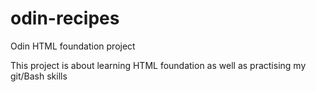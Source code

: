 # odin-recipes
Odin HTML foundation project

This project is about learning HTML foundation as well as practising my git/Bash skills

